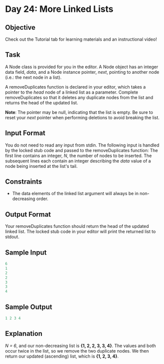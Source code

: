 # Day 24: More Linked Lists

## Objective

Check out the Tutorial tab for learning materials and an instructional video!

## Task

A Node class is provided for you in the editor. A Node object has an integer data field, *data*, and a Node instance pointer, *next*, pointing to another node (i.e.: the next node in a list).

A removeDuplicates function is declared in your editor, which takes a pointer to the *head* node of a linked list as a parameter. Complete removeDuplicates so that it deletes any duplicate nodes from the list and returns the head of the updated list.

**Note**: The pointer may be null, indicating that the list is empty. Be sure to reset your *next* pointer when performing deletions to avoid breaking the list.

## Input Format

You do not need to read any input from stdin. The following input is handled by the locked stub code and passed to the removeDuplicates function:
The first line contains an integer, *N*, the number of nodes to be inserted.
The subsequent lines each contain an integer describing the *data* value of a node being inserted at the list's tail.

## Constraints

* The data elements of the linked list argument will always be in non-decreasing order.

## Output Format

Your removeDuplicates function should return the head of the updated linked list. The locked stub code in your editor will print the returned list to stdout.

## Sample Input

```c++
6
1
2
2
3
3
4
```

## Sample Output

```c++
1 2 3 4 
```

## Explanation

*N = 6*, and our non-decreasing list is **{1, 2, 2, 3, 3, 4}**. The values and both occur twice in the list, so we remove the two duplicate nodes. We then return our updated (ascending) list, which is **{1, 2, 3, 4}**.
